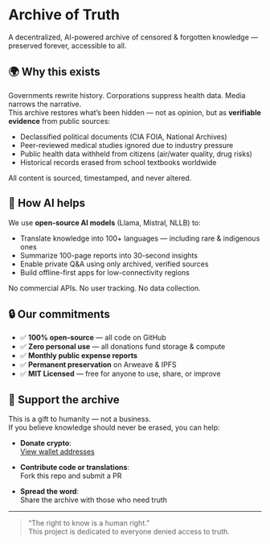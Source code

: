 # Archive of Truth

A decentralized, AI-powered archive of censored & forgotten knowledge — preserved forever, accessible to all.

## 🌍 Why this exists
Governments rewrite history. Corporations suppress health data. Media narrows the narrative.  
This archive restores what’s been hidden — not as opinion, but as **verifiable evidence** from public sources:
- Declassified political documents (CIA FOIA, National Archives)
- Peer-reviewed medical studies ignored due to industry pressure
- Public health data withheld from citizens (air/water quality, drug risks)
- Historical records erased from school textbooks worldwide

All content is sourced, timestamped, and never altered.

## 🤖 How AI helps
We use **open-source AI models** (Llama, Mistral, NLLB) to:
- Translate knowledge into 100+ languages — including rare & indigenous ones
- Summarize 100-page reports into 30-second insights
- Enable private Q&A using only archived, verified sources
- Build offline-first apps for low-connectivity regions

No commercial APIs. No user tracking. No data collection.

## 🔒 Our commitments
- ✅ **100% open-source** — all code on GitHub  
- ✅ **Zero personal use** — all donations fund storage & compute  
- ✅ **Monthly public expense reports**  
- ✅ **Permanent preservation** on Arweave & IPFS  
- ✅ **MIT Licensed** — free for anyone to use, share, or improve

## 💙 Support the archive
This is a gift to humanity — not a business.  
If you believe knowledge should never be erased, you can help:

- **Donate crypto**:  
  [View wallet addresses](https://your-username.github.io/your-repo-name)

- **Contribute code or translations**:  
  Fork this repo and submit a PR

- **Spread the word**:  
  Share the archive with those who need truth

---

> “The right to know is a human right.”  
> This project is dedicated to everyone denied access to truth.
